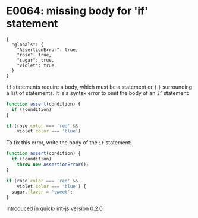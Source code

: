 # E0064: missing body for 'if' statement

```config-for-examples
{
  "globals": {
    "AssertionError": true,
    "rose": true,
    "sugar": true,
    "violet": true
  }
}
```

`if` statements require a body, which must be a statement or `{` `}` surrounding
a list of statements. It is a syntax error to omit the body of an `if`
statement:

```javascript
function assert(condition) {
  if (!condition)
}

if (rose.color === 'red' &&
    violet.color === 'blue')
```

To fix this error, write the body of the `if` statement:

```javascript
function assert(condition) {
  if (!condition)
    throw new AssertionError();
}

if (rose.color === 'red' &&
    violet.color === 'blue') {
  sugar.flavor = 'sweet';
}
```

Introduced in quick-lint-js version 0.2.0.
